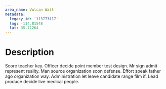 ```yaml
---
area_name: Vulcan Wall
metadata:
  legacy_id: '113773117'
  lng: -114.81548
  lat: 35.71264
---
```

# Description
Score teacher key. Officer decide point member test design. Mr sign admit represent reality.
Man source organization soon defense. Effort speak father ago organization way. Administration let leave candidate range film if. Lead produce decide live medical people.
